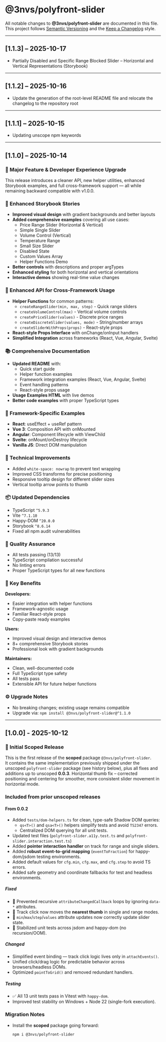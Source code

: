 # @3nvs/polyfront-slider

All notable changes to **@3nvs/polyfront-slider** are documented in this file.  
This project follows [Semantic Versioning](https://semver.org/) and the [Keep a Changelog](https://keepachangelog.com/) style.

---

## [1.1.3] – 2025-10-17
- Partially Disabled and Specific Range Blocked Slider – Horizontal and Vertical Representations (Storybook)
---

## [1.1.2] – 2025-10-16
- Update the generation of the root-level README file and relocate the changelog to the repository root

---

## [1.1.1] – 2025-10-15
- Updating unscope npm keywords

---

## [1.1.0] – 2025-10-14
### 🚀 Major Feature & Developer Experience Upgrade

This release introduces a cleaner API, new helper utilities, enhanced Storybook examples, and full cross-framework support — all while remaining backward compatible with v1.0.0.

### 🎨 Enhanced Storybook Stories
- **Improved visual design** with gradient backgrounds and better layouts
- **Added comprehensive examples** covering all use cases:
  - Price Range Slider (Horizontal & Vertical)
  - Simple Single Slider
  - Volume Control (Vertical)
  - Temperature Range
  - Small Size Slider
  - Disabled State
  - Custom Values Array
  - Helper Functions Demo
- **Better controls** with descriptions and proper argTypes
- **Enhanced styling** for both horizontal and vertical orientations
- **Interactive demos** showing real-time value changes

###  🚀 Enhanced API for Cross-Framework Usage
- **Helper Functions** for common patterns:
  - `createRangeSlider(min, max, step)` - Quick range sliders
  - `createVolumeControl(max)` - Vertical volume controls
  - `createPriceSlider(values)` - Discrete price ranges
  - `createDiscreteSlider(values, mode)` - String/number arrays
  - `createSliderWithProps(props)` - React-style props
- **React-style Props Interface** with onChange/onInput handlers
- **Simplified Integration** across frameworks (React, Vue, Angular, Svelte)

###  📚 Comprehensive Documentation
- **Updated README** with:
  - Quick start guide
  - Helper function examples
  - Framework integration examples (React, Vue, Angular, Svelte)
  - Event handling patterns
  - React-style props usage
- **Usage Examples HTML** with live demos
- **Better code examples** with proper TypeScript types

### 🎯 Framework-Specific Examples
- **React**: useEffect + useRef pattern
- **Vue 3**: Composition API with onMounted
- **Angular**: Component lifecycle with ViewChild
- **Svelte**: onMount/onDestroy lifecycle
- **Vanilla JS**: Direct DOM manipulation

### 🔧 Technical Improvements
- Added `white-space: nowrap` to prevent text wrapping
- Improved CSS transforms for precise positioning
- Responsive tooltip design for different slider sizes
- Vertical tooltip arrow points to thumb


### 📦 Updated Dependencies
- TypeScript `^5.9.3`
- Vite `^7.1.10`
- Happy-DOM `^20.0.0`
- Storybook `^8.6.14`
- Fixed all npm audit vulnerabilities

### 🧪 Quality Assurance
- All tests passing (13/13)
- TypeScript compilation successful
- No linting errors
- Proper TypeScript types for all new functions

### 🎉 Key Benefits
**Developers:**
- Easier integration with helper functions
- Framework-agnostic usage
- Familiar React-style props
- Copy-paste ready examples

**Users:**
- Improved visual design and interactive demos
- 8+ comprehensive Storybook stories
- Professional look with gradient backgrounds

**Maintainers:**
- Clean, well-documented code
- Full TypeScript type safety
- All tests pass
- Extensible API for future helper functions

### ⚙️ Upgrade Notes
- No breaking changes; existing usage remains compatible
- Upgrade via: `npm install @3nvs/polyfront-slider@^1.1.0`

---

## [1.0.0] - 2025-10-12
### 🎉 Initial Scoped Release
This is the first release of the **scoped** package `@3nvs/polyfront-slider`.  
It contains the same implementation previously shipped under the unscoped `polyfront-slider` package (see history below), plus all fixes and additions up to unscoped **0.0.3**.
Horizontal thumb fix – corrected positioning and centering for smoother, more consistent slider movement in horizontal mode.

### Included from prior unscoped releases
#### From 0.0.2
- Added `tests/dom-helpers.ts` for clean, type-safe Shadow DOM queries:
  - `qs<T>()` and `qsa<T>()` helpers simplify tests and avoid `TS2347` errors.
  - Centralized DOM querying for all unit tests.
- Updated test files (`polyfront-slider.a11y.test.ts` and `polyfront-slider.interaction.test.ts`)
- Added **pointer interaction handler** on track for range and single sliders.
- Added **robust event-to-grid mapping** (`eventToFraction`) for happy-dom/jsdom testing environments.
- Added default values for `cfg.min`, `cfg.max`, and `cfg.step` to avoid TS errors.
- Added safe geometry and coordinate fallbacks for test and headless environments.

##### Fixed
- 🐛 Prevented recursive `attributeChangedCallback` loops by ignoring `data-*` attributes.
- 🧭 Track click now moves the **nearest thumb** in single and range modes.
- 🔢 `min`/`max`/`step`/`values` attribute updates now correctly update slider state.
- 🧱 Stabilized unit tests across jsdom and happy-dom (no recursion/OOM).

##### Changed
- Simplified event binding — track click logic lives only in `attachEvents()`.
- Unified click/drag logic for predictable behavior across browsers/headless DOMs.
- Optimized `pointToGrid()` and removed redundant handlers.

##### Testing
- ✅ All 13 unit tests pass in Vitest with `happy-dom`.
- Improved test stability on Windows + Node 22 (single-fork execution).

### Migration Notes
- Install the **scoped** package going forward:
  ```bash
  npm i @3nvs/polyfront-slider
